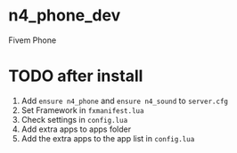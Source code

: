 # n4_phone_dev

Fivem Phone

# TODO after install

1. Add `ensure n4_phone` and `ensure n4_sound` to `server.cfg`
2. Set Framework in `fxmanifest.lua`
3. Check settings in `config.lua`
4. Add extra apps to apps folder
5. Add the extra apps to the app list in `config.lua`
